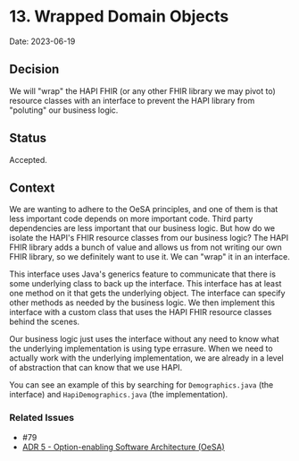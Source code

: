 # 13. Wrapped Domain Objects

Date: 2023-06-19

## Decision

We will "wrap" the HAPI FHIR (or any other FHIR library we may pivot to) resource classes with an interface to prevent the HAPI library from "poluting" our business logic.

## Status

Accepted.

## Context

We are wanting to adhere to the OeSA principles, and one of them is that less important code depends on more important code.  Third party dependencies are less important that our business logic.  But how do we isolate the HAPI's FHIR resource classes from our business logic?  The HAPI FHIR library adds a bunch of value and allows us from not writing our own FHIR library, so we definitely want to use it.  We can "wrap" it in an interface.

This interface uses Java's generics feature to communicate that there is some underlying class to back up the interface.  This interface has at least one method on it that gets the underlying object.  The interface can specify other methods as needed by the business logic.  We then implement this interface with a custom class that uses the HAPI FHIR resource classes behind the scenes.

Our business logic just uses the interface without any need to know what the underlying implementation is using type errasure.  When we need to actually work with the underlying implementation, we are already in a level of abstraction that can know that we use HAPI.

You can see an example of this by searching for `Demographics.java` (the interface) and `HapiDemographics.java` (the implementation).

### Related Issues

- #79
- [ADR 5 - Option-enabling Software Architecture (OeSA)](./005-oesa.md)
